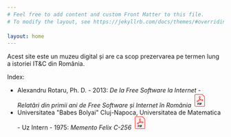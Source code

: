 ```yaml
---
# Feel free to add content and custom Front Matter to this file.
# To modify the layout, see https://jekyllrb.com/docs/themes/#overriding-theme-defaults

layout: home
---
```


Acest site este un muzeu digital și are ca scop prezervarea pe termen
lung a istoriei IT&C din România.

Index:

- Alexandru Rotaru, Ph. D. - 2013: _De la Free Software la Internet - Relatări din primii ani de Free Software și Internet în România_ [![PDF](assets/img/pdf_32.png)](assets/arot/Brosura_Alex_Rotaru_A5_Tipar.pdf)
- Universitatea "Babes Bolyai" Cluj-Napoca, Universitatea de Matematica - Uz Intern - 1975: _Memento Felix C-256_ [![PDF](assets/img/pdf_32.png)](assets/babes-bolyai/memento-felix-c-256.pdf)
